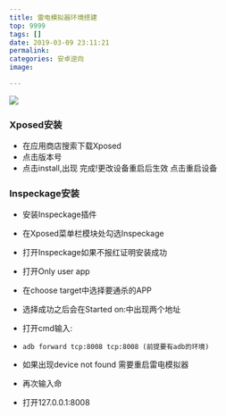 ```yaml
---
title: 雷电模拟器环境搭建
top: 9999
tags: []
date: 2019-03-09 23:11:21
permalink:
categories: 安卓逆向
image:

---
```


<p class="description"></p>

<meta name="referrer" content="no-referrer" />

<img src="http://blog-mamba.oss-cn-beijing.aliyuncs.com/springboot/title.png">

<!-- more -->

### Xposed安装

- 在应用商店搜索下载Xposed
- 点击版本号
- 点击install,出现   完成!更改设备重启后生效   点击重启设备

### Inspeckage安装

- 安装Inspeckage插件

- 在Xposed菜单栏模块处勾选Inspeckage

- 打开Inspeckage如果不报红证明安装成功

- 打开Only user app

- 在choose target中选择要通杀的APP

- 选择成功之后会在Started on:中出现两个地址

- 打开cmd输入:

- ```
  adb forward tcp:8008 tcp:8008 (前提要有adb的环境)
  ```

- 如果出现device not found 需要重启雷电模拟器

- 再次输入命

- 打开127.0.0.1:8008

  